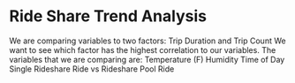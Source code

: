 # Ride Share Trend Analysis
We are comparing variables to two factors: Trip Duration and Trip Count
We want to see which factor has the highest correlation to our variables.
The variables that we are comparing are:
  Temperature (F)
  Humidity
  Time of Day
  Single Rideshare Ride vs Rideshare Pool Ride
